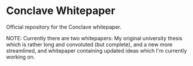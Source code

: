 # Conclave Whitepaper

Official repository for the Conclave whitepaper.

NOTE: Currently there are two whitepapers: My original university thesis which is rather long and convoluted (but complete), and a new more streamlined, and whitepaper containing updated ideas which I'm currently working on.
